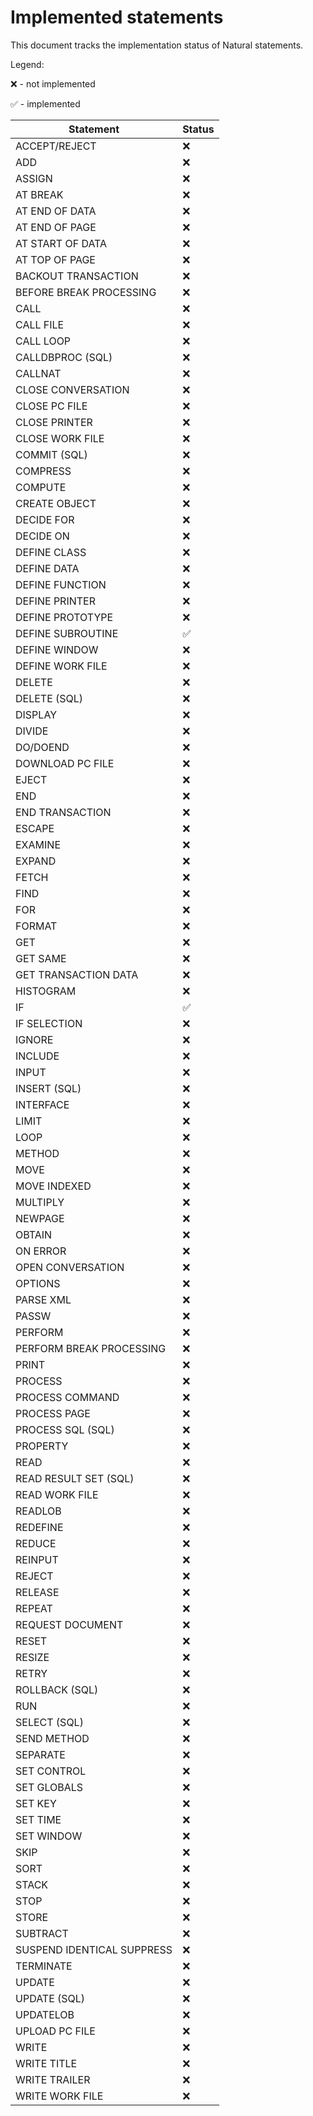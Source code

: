 # Implemented statements

This document tracks the implementation status of Natural statements.

Legend:

:x: - not implemented

:white_check_mark: - implemented

| Statement | Status |
| --- | --- |
| ACCEPT/REJECT | :x: |
| ADD | :x: |
| ASSIGN | :x: |
| AT BREAK | :x: |
| AT END OF DATA | :x: |
| AT END OF PAGE | :x: |
| AT START OF DATA | :x: |
| AT TOP OF PAGE | :x: |
| BACKOUT TRANSACTION | :x: |
| BEFORE BREAK PROCESSING | :x: |
| CALL | :x: |
| CALL FILE | :x: |
| CALL LOOP | :x: |
| CALLDBPROC (SQL) | :x: |
| CALLNAT | :x: |
| CLOSE CONVERSATION | :x: |
| CLOSE PC FILE | :x: |
| CLOSE PRINTER | :x: |
| CLOSE WORK FILE | :x: |
| COMMIT (SQL) | :x: |
| COMPRESS | :x: |
| COMPUTE | :x: |
| CREATE OBJECT | :x: |
| DECIDE FOR | :x: |
| DECIDE ON | :x: |
| DEFINE CLASS | :x: |
| DEFINE DATA | :x: |
| DEFINE FUNCTION | :x: |
| DEFINE PRINTER | :x: |
| DEFINE PROTOTYPE | :x: |
| DEFINE SUBROUTINE | :white_check_mark: |
| DEFINE WINDOW | :x: |
| DEFINE WORK FILE | :x: |
| DELETE | :x: |
| DELETE (SQL) | :x: |
| DISPLAY | :x: |
| DIVIDE | :x: |
| DO/DOEND | :x: |
| DOWNLOAD PC FILE | :x: |
| EJECT | :x: |
| END | :x: |
| END TRANSACTION | :x: |
| ESCAPE | :x: |
| EXAMINE | :x: |
| EXPAND | :x: |
| FETCH | :x: |
| FIND | :x: |
| FOR | :x: |
| FORMAT | :x: |
| GET | :x: |
| GET SAME | :x: |
| GET TRANSACTION DATA | :x: |
| HISTOGRAM | :x: |
| IF | :white_check_mark: |
| IF SELECTION | :x: |
| IGNORE | :x: |
| INCLUDE | :x: |
| INPUT | :x: |
| INSERT (SQL) | :x: |
| INTERFACE | :x: |
| LIMIT | :x: |
| LOOP | :x: |
| METHOD | :x: |
| MOVE | :x: |
| MOVE INDEXED | :x: |
| MULTIPLY | :x: |
| NEWPAGE | :x: |
| OBTAIN | :x: |
| ON ERROR | :x: |
| OPEN CONVERSATION | :x: |
| OPTIONS | :x: |
| PARSE XML | :x: |
| PASSW | :x: |
| PERFORM | :x: |
| PERFORM BREAK PROCESSING | :x: |
| PRINT | :x: |
| PROCESS | :x: |
| PROCESS COMMAND | :x: |
| PROCESS PAGE | :x: |
| PROCESS SQL (SQL) | :x: |
| PROPERTY | :x: |
| READ | :x: |
| READ RESULT SET (SQL) | :x: |
| READ WORK FILE | :x: |
| READLOB | :x: |
| REDEFINE | :x: |
| REDUCE | :x: |
| REINPUT | :x: |
| REJECT | :x: |
| RELEASE | :x: |
| REPEAT | :x: |
| REQUEST DOCUMENT | :x: |
| RESET | :x: |
| RESIZE | :x: |
| RETRY | :x: |
| ROLLBACK (SQL) | :x: |
| RUN | :x: |
| SELECT (SQL) | :x: |
| SEND METHOD | :x: |
| SEPARATE | :x: |
| SET CONTROL | :x: |
| SET GLOBALS | :x: |
| SET KEY | :x: |
| SET TIME | :x: |
| SET WINDOW | :x: |
| SKIP | :x: |
| SORT | :x: |
| STACK | :x: |
| STOP | :x: |
| STORE | :x: |
| SUBTRACT | :x: |
| SUSPEND IDENTICAL SUPPRESS | :x: |
| TERMINATE | :x: |
| UPDATE | :x: |
| UPDATE (SQL) | :x: |
| UPDATELOB | :x: |
| UPLOAD PC FILE | :x: |
| WRITE | :x: |
| WRITE TITLE | :x: |
| WRITE TRAILER | :x: |
| WRITE WORK FILE | :x: |
